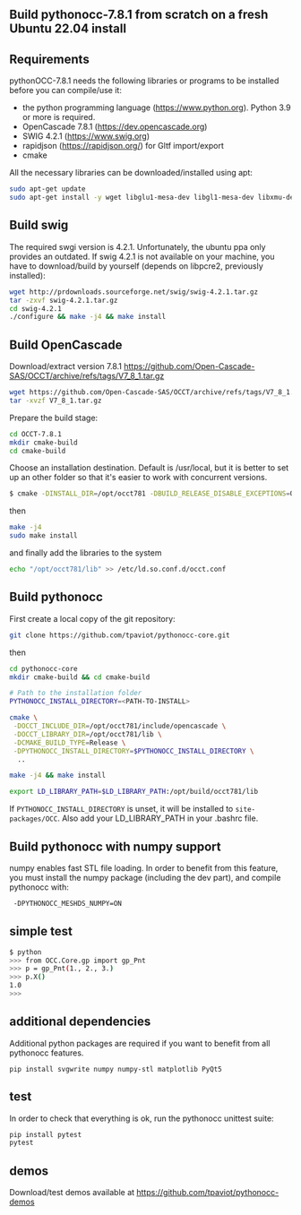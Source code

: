 Build pythonocc-7.8.1 from scratch on a fresh Ubuntu 22.04 install
------------------------------------------------------------------

Requirements
------------

pythonOCC-7.8.1 needs the following libraries or programs to be installed before you
can compile/use it:

*   the python programming language (<https://www.python.org>). Python 3.9 or more is required.
*   OpenCascade 7.8.1 (<https://dev.opencascade.org>)
*   SWIG 4.2.1 (<https://www.swig.org>)
*   rapidjson (<https://rapidjson.org/>) for Gltf import/export
*   cmake

All the necessary libraries can be downloaded/installed using apt:
```bash
sudo apt-get update
sudo apt-get install -y wget libglu1-mesa-dev libgl1-mesa-dev libxmu-dev libxi-dev build-essential cmake libfreetype6-dev tk-dev python3-dev rapidjson-dev python3 git python3-pip libpcre2-dev
```

Build swig
----------
The required swgi version is 4.2.1. Unfortunately, the ubuntu ppa only provides an outdated. If swig 4.2.1 is not available on your machine, you have to download/build by yourself (depends on libpcre2, previously installed):
```bash
wget http://prdownloads.sourceforge.net/swig/swig-4.2.1.tar.gz
tar -zxvf swig-4.2.1.tar.gz
cd swig-4.2.1
./configure && make -j4 && make install
```

Build OpenCascade
-----------------
Download/extract version 7.8.1 https://github.com/Open-Cascade-SAS/OCCT/archive/refs/tags/V7_8_1.tar.gz

```bash
wget https://github.com/Open-Cascade-SAS/OCCT/archive/refs/tags/V7_8_1.tar.gz
tar -xvzf V7_8_1.tar.gz
```

Prepare the build stage:
```bash
cd OCCT-7.8.1
mkdir cmake-build
cd cmake-build
```

Choose an installation destination. Default is /usr/local, but it is better to set up
an other folder so that it's easier to work with concurrent versions.
```bash
$ cmake -DINSTALL_DIR=/opt/occt781 -DBUILD_RELEASE_DISABLE_EXCEPTIONS=OFF ..
```
then
```bash
make -j4
sudo make install
```
and finally add the libraries to the system
```bash
echo "/opt/occt781/lib" >> /etc/ld.so.conf.d/occt.conf
```

Build pythonocc
---------------
First create a local copy of the git repository:
```bash
git clone https://github.com/tpaviot/pythonocc-core.git
```
then
```bash
cd pythonocc-core
mkdir cmake-build && cd cmake-build

# Path to the installation folder
PYTHONOCC_INSTALL_DIRECTORY=<PATH-TO-INSTALL>

cmake \
 -DOCCT_INCLUDE_DIR=/opt/occt781/include/opencascade \
 -DOCCT_LIBRARY_DIR=/opt/occt781/lib \
 -DCMAKE_BUILD_TYPE=Release \
 -DPYTHONOCC_INSTALL_DIRECTORY=$PYTHONOCC_INSTALL_DIRECTORY \
  ..

make -j4 && make install 

export LD_LIBRARY_PATH=$LD_LIBRARY_PATH:/opt/build/occt781/lib
```

If `PYTHONOCC_INSTALL_DIRECTORY` is unset, it will be installed to `site-packages/OCC`. Also add your LD_LIBRARY_PATH in your .bashrc file.

Build pythonocc with numpy support
----------------------------------
numpy enables fast STL file loading. In order to benefit from this feature, you must install the numpy package (including the dev part), and compile pythonocc with:
```bash
 -DPYTHONOCC_MESHDS_NUMPY=ON
```

simple test
-----------
```bash
$ python
>>> from OCC.Core.gp import gp_Pnt
>>> p = gp_Pnt(1., 2., 3.)
>>> p.X()
1.0
>>>
```

additional dependencies
-----------------------
Additional python packages are required if you want to benefit from all pythonocc features.
```
pip install svgwrite numpy numpy-stl matplotlib PyQt5
```

test
----
In order to check that everything is ok, run the pythonocc unittest suite:

```bash
pip install pytest
pytest
```

demos
-----
Download/test demos available at <https://github.com/tpaviot/pythonocc-demos>
